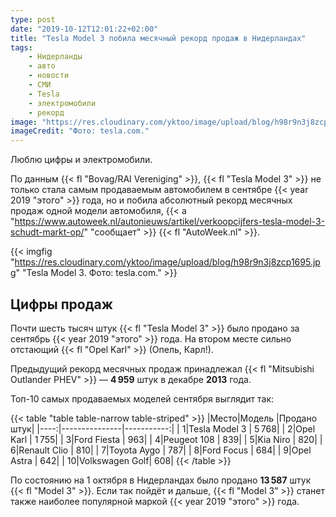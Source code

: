 ```yaml
---
type: post
date: "2019-10-12T12:01:22+02:00"
title: "Tesla Model 3 побила месячный рекорд продаж в Нидерландах"
tags:
    - Нидерланды
    - авто
    - новости
    - СМИ
    - Tesla
    - электромобили
    - рекорд
image: "https://res.cloudinary.com/yktoo/image/upload/blog/h98r9n3j8zcp1695.jpg"
imageCredit: "Фото: tesla.com."
---
```


Люблю цифры и электромобили.

По данным {{< fl "Bovag/RAI Vereniging" >}}, {{< fl "Tesla Model 3" >}} не только стала самым продаваемым автомобилем в сентябре {{< year 2019 "этого" >}} года, но и побила абсолютный рекорд месячных продаж одной модели автомобиля, {{< a "https://www.autoweek.nl/autonieuws/artikel/verkoopcijfers-tesla-model-3-schudt-markt-op/" "сообщает" >}} {{< fl "AutoWeek.nl" >}}.

<!--more-->

{{< imgfig "https://res.cloudinary.com/yktoo/image/upload/blog/h98r9n3j8zcp1695.jpg" "Tesla Model 3. Фото: tesla.com." >}}

## Цифры продаж

Почти шесть тысяч штук {{< fl "Tesla Model 3" >}} было продано за сентябрь {{< year 2019 "этого" >}} года. На втором месте сильно отстающий {{< fl "Opel Karl" >}} (Опель, Карл!).

Предыдущий рекорд месячных продаж принадлежал {{< fl "Mitsubishi Outlander PHEV" >}} — **4 959** штук в декабре **2013** года.

Топ-10 самых продаваемых моделей сентября выглядит так:

{{< table "table table-narrow table-striped" >}}
|Место|Модель         |Продано штук|
|----:|---------------|-----------:|
|    1|Tesla Model 3  |       5 768|
|    2|Opel Karl      |       1 755|
|    3|Ford Fiesta    |         963|
|    4|Peugeot 108    |         839|
|    5|Kia Niro       |         820|
|    6|Renault Clio   |         810|
|    7|Toyota Aygo    |         787|
|    8|Ford Focus     |         684|
|    9|Opel Astra     |         642|
|   10|Volkswagen Golf|         608|
{{< /table >}}

По состоянию на 1 октября в Нидерландах было продано **13 587** штук {{< fl "Model 3" >}}. Если так пойдёт и дальше, {{< fl "Model 3" >}} станет также наиболее популярной маркой {{< year 2019 "этого" >}} года.